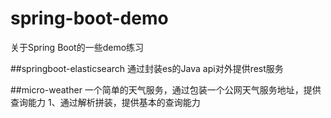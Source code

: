 # spring-boot-demo
关于Spring Boot的一些demo练习

##springboot-elasticsearch
通过封装es的Java api对外提供rest服务

##micro-weather
一个简单的天气服务，通过包装一个公网天气服务地址，提供查询能力
1、通过解析拼装，提供基本的查询能力